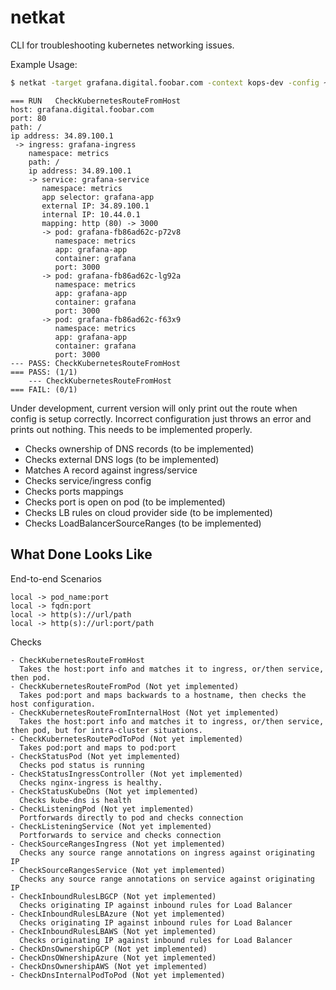 # netkat
CLI for troubleshooting kubernetes networking issues.

Example Usage:
```bash
$ netkat -target grafana.digital.foobar.com -context kops-dev -config ~/.kube/config
```
```
=== RUN   CheckKubernetesRouteFromHost
host: grafana.digital.foobar.com
port: 80
path: /
ip address: 34.89.100.1
 -> ingress: grafana-ingress
    namespace: metrics
    path: /
    ip address: 34.89.100.1
    -> service: grafana-service
       namespace: metrics
       app selector: grafana-app
       external IP: 34.89.100.1
       internal IP: 10.44.0.1
       mapping: http (80) -> 3000
       -> pod: grafana-fb86ad62c-p72v8
          namespace: metrics
          app: grafana-app
          container: grafana
          port: 3000
       -> pod: grafana-fb86ad62c-lg92a
          namespace: metrics
          app: grafana-app
          container: grafana
          port: 3000
       -> pod: grafana-fb86ad62c-f63x9
          namespace: metrics
          app: grafana-app
          container: grafana
          port: 3000
--- PASS: CheckKubernetesRouteFromHost
=== PASS: (1/1)
    --- CheckKubernetesRouteFromHost
=== FAIL: (0/1)
```

Under development, current version will only print out the route when config is setup correctly.
Incorrect configuration just throws an error and prints out nothing. This needs to be implemented properly.

* Checks ownership of DNS records (to be implemented)
* Checks external DNS logs (to be implemented)
* Matches A record against ingress/service
* Checks service/ingress config
* Checks ports mappings
* Checks port is open on pod (to be implemented)
* Checks LB rules on cloud provider side (to be implemented)
* Checks LoadBalancerSourceRanges (to be implemented)


## What Done Looks Like
End-to-end Scenarios
```
local -> pod_name:port
local -> fqdn:port
local -> http(s)://url/path
local -> http(s)://url:port/path
```

Checks
```
- CheckKubernetesRouteFromHost
  Takes the host:port info and matches it to ingress, or/then service, then pod.
- CheckKubernetesRouteFromPod (Not yet implemented)
  Takes pod:port and maps backwards to a hostname, then checks the host configuration.
- CheckKubernetesRouteFromInternalHost (Not yet implemented)
  Takes the host:port info and matches it to ingress, or/then service, then pod, but for intra-cluster situations.
- CheckKubernetesRoutePodToPod (Not yet implemented)
  Takes pod:port and maps to pod:port
- CheckStatusPod (Not yet implemented)
  Checks pod status is running
- CheckStatusIngressController (Not yet implemented)
  Checks nginx-ingress is healthy.
- CheckStatusKubeDns (Not yet implemented)
  Checks kube-dns is health
- CheckListeningPod (Not yet implemented)
  Portforwards directly to pod and checks connection
- CheckListeningService (Not yet implemented)
  Portforwards to service and checks connection
- CheckSourceRangesIngress (Not yet implemented)
  Checks any source range annotations on ingress against originating IP
- CheckSourceRangesService (Not yet implemented)
  Checks any source range annotations on service against originating IP
- CheckInboundRulesLBGCP (Not yet implemented)
  Checks originating IP against inbound rules for Load Balancer
- CheckInboundRulesLBAzure (Not yet implemented)
  Checks originating IP against inbound rules for Load Balancer
- CheckInboundRulesLBAWS (Not yet implemented)
  Checks originating IP against inbound rules for Load Balancer
- CheckDnsOwnershipGCP (Not yet implemented)
- CheckDnsOWnershipAzure (Not yet implemented)
- CheckDnsOwnershipAWS (Not yet implemented)
- CheckDnsInternalPodToPod (Not yet implemented)
```


